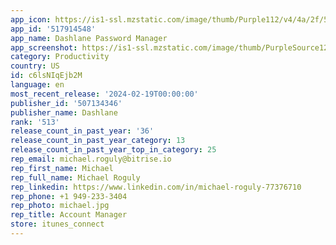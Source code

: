 ```yaml
---
app_icon: https://is1-ssl.mzstatic.com/image/thumb/Purple112/v4/4a/2f/59/4a2f5924-7dfe-cdd4-6d58-5ee4a55be47b/AppIcon-0-1x_U007emarketing-0-10-0-85-220-0.png/1024x1024bb.png
app_id: '517914548'
app_name: Dashlane Password Manager
app_screenshot: https://is1-ssl.mzstatic.com/image/thumb/PurpleSource126/v4/f1/ce/37/f1ce3706-cca4-5987-460c-257682b91997/180a869f-1a23-4df6-84ea-cf51f7880b2b_APP_IPHONE_65-0.png/1242x2688bb.png
category: Productivity
country: US
id: c6lsNIqEjb2M
language: en
most_recent_release: '2024-02-19T00:00:00'
publisher_id: '507134346'
publisher_name: Dashlane
rank: '513'
release_count_in_past_year: '36'
release_count_in_past_year_category: 13
release_count_in_past_year_top_in_category: 25
rep_email: michael.roguly@bitrise.io
rep_first_name: Michael
rep_full_name: Michael Roguly
rep_linkedin: https://www.linkedin.com/in/michael-roguly-77376710
rep_phone: +1 949-233-3404
rep_photo: michael.jpg
rep_title: Account Manager
store: itunes_connect
---
```

